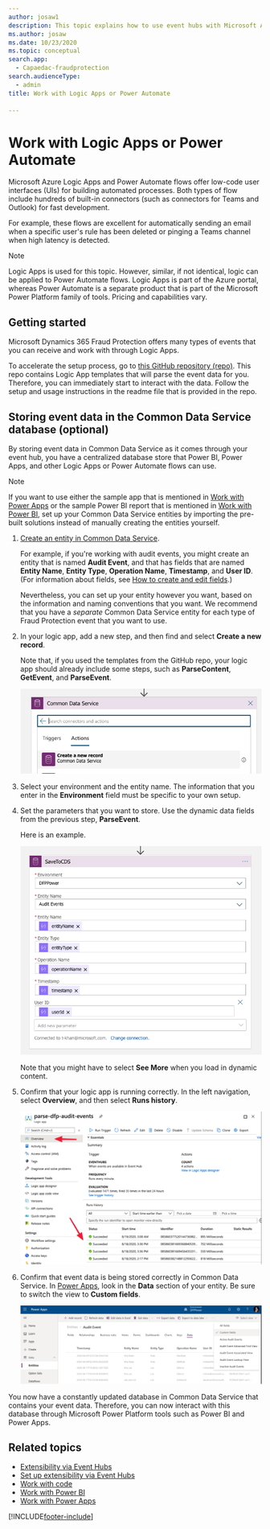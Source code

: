 ```yaml
---
author: josaw1
description: This topic explains how to use event hubs with Microsoft Azure Logic Apps or Power Automate to extend the functionality of Microsoft Dynamics 365 Fraud Protection and incorporate its data into an organization's processes and workflows.
ms.author: josaw
ms.date: 10/23/2020
ms.topic: conceptual
search.app:
  - Capaedac-fraudprotection
search.audienceType:
  - admin
title: Work with Logic Apps or Power Automate

---
```

# Work with Logic Apps or Power Automate

Microsoft Azure Logic Apps and Power Automate flows offer low-code user interfaces (UIs) for building automated processes. Both types of flow include hundreds of built-in connectors (such as connectors for Teams and Outlook) for fast development.

For example, these flows are excellent for automatically sending an email when a specific user's rule has been deleted or pinging a Teams channel when high latency is detected.

> [!NOTE]
> Logic Apps is used for this topic. However, similar, if not identical, logic can be applied to Power Automate flows. Logic Apps is part of the Azure portal, whereas Power Automate is a separate product that is part of the Microsoft Power Platform family of tools. Pricing and capabilities vary. 

## Getting started

Microsoft Dynamics 365 Fraud Protection offers many types of events that you can receive and work with through Logic Apps.

To accelerate the setup process, go to [this GitHub repository (repo)](https://github.com/microsoft/Dynamics-365-Fraud-Protection-Samples/tree/master/logic%20app%20templates). This repo contains Logic App templates that will parse the event data for you. Therefore, you can immediately start to interact with the data. Follow the setup and usage instructions in the readme file that is provided in the repo.

## Storing event data in the Common Data Service database (optional)

By storing event data in Common Data Service as it comes through your event hub, you have a centralized database store that Power BI, Power Apps, and other Logic Apps or Power Automate flows can use.

> [!NOTE]
> If you want to use either the sample app that is mentioned in [Work with Power Apps](extensibility-with-power-apps.md) or the sample Power BI report that is mentioned in [Work with Power BI](extensibility-with-power-bi.md), set up your Common Data Service entities by importing the pre-built solutions instead of manually creating the entities yourself.

1. [Create an entity in Common Data Service](/powerapps/maker/common-data-service/data-platform-create-entity).

    For example, if you're working with audit events, you might create an entity that is named **Audit Event**, and that has fields that are named **Entity Name**, **Entity Type**, **Operation Name**, **Timestamp**, and **User ID**. (For information about fields, see [How to create and edit fields](/powerapps/maker/common-data-service/create-edit-fields).)

    Nevertheless, you can set up your entity however you want, based on the information and naming conventions that you want. We recommend that you have a *separate* Common Data Service entity for each type of Fraud Protection event that you want to use.

2. In your logic app, add a new step, and then find and select **Create a new record**.

    Note that, if you used the templates from the GitHub repo, your logic app should already include some steps, such as **ParseContent**, **GetEvent**, and **ParseEvent**.

    ![Create a new record.](media/eventhubs/create-new-record.png)

4. Select your environment and the entity name. The information that you enter in the **Environment** field must be specific to your own setup.
5. Set the parameters that you want to store. Use the dynamic data fields from the previous step, **ParseEvent**.

    Here is an example.

    ![Parameters for the new step.](media/eventhubs/filled-fields.png)

    Note that you might have to select **See More** when you load in dynamic content.

6. Confirm that your logic app is running correctly. In the left navigation, select **Overview**, and then select **Runs history**.

    ![Runs history.](media/eventhubs/runs-history.png)

7. Confirm that event data is being stored correctly in Common Data Service. In [Power Apps](https://make.preview.powerapps.com/), look in the **Data** section of your entity. Be sure to switch the view to **Custom fields**.

    ![Common Data Service data.](media/eventhubs/cds-data.png)

You now have a constantly updated database in Common Data Service that contains your event data. Therefore, you can now interact with this database through Microsoft Power Platform tools such as Power BI and Power Apps.

## Related topics

- [Extensibility via Event Hubs](extensibility-via-event-hubs-overview.md)
- [Set up extensibility via Event Hubs](extensibility-setup.md)	
- [Work with code](extensibility-with-code.md)
- [Work with Power BI](extensibility-with-power-bi.md)
- [Work with Power Apps](extensibility-with-power-apps.md)



[!INCLUDE[footer-include](includes/footer-banner.md)]

